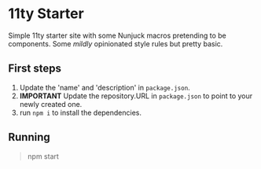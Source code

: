 # 11ty Starter

Simple 11ty starter site with some Nunjuck macros pretending to be components. Some _mildly_ opinionated style rules but pretty basic.

## First steps

1. Update the 'name' and 'description' in `package.json`.
2. **IMPORTANT** Update the repository.URL in `package.json` to point to your newly created one.
3. run `npm i` to install the dependencies.

## Running

> npm start
